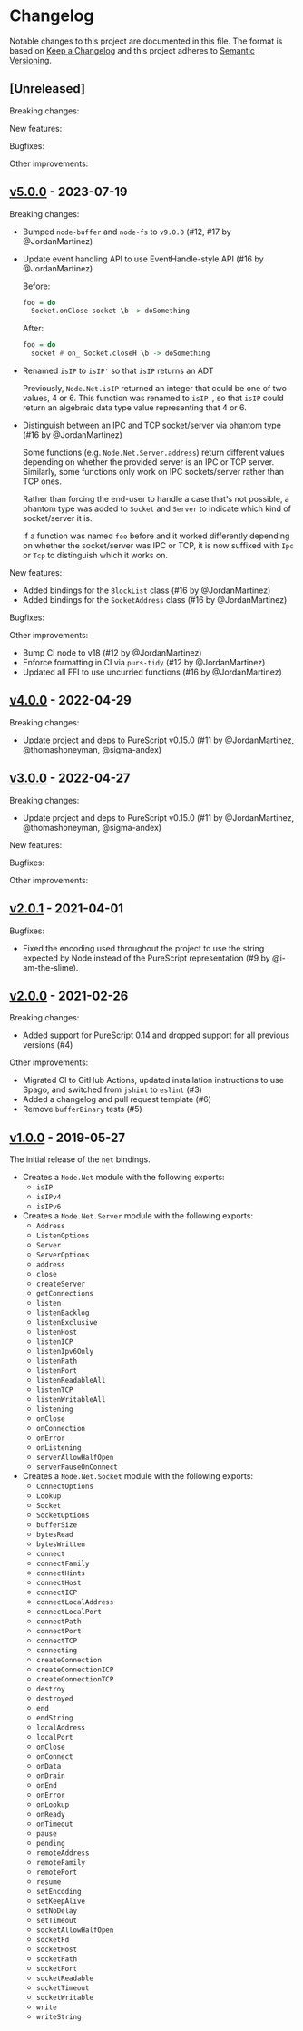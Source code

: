 # Changelog

Notable changes to this project are documented in this file. The format is based on [Keep a Changelog](https://keepachangelog.com/en/1.0.0/) and this project adheres to [Semantic Versioning](https://semver.org/spec/v2.0.0.html).

## [Unreleased]

Breaking changes:

New features:

Bugfixes:

Other improvements:

## [v5.0.0](https://github.com/purescript-node/purescript-node-net/releases/tag/v5.0.0) - 2023-07-19

Breaking changes:
- Bumped `node-buffer` and `node-fs` to `v9.0.0` (#12, #17 by @JordanMartinez)
- Update event handling API to use EventHandle-style API (#16 by @JordanMartinez)

  Before:
  ```purs
  foo = do
    Socket.onClose socket \b -> doSomething
  ```

  After:
  ```purs
  foo = do
    socket # on_ Socket.closeH \b -> doSomething
  ```
- Renamed `isIP` to `isIP'` so that `isIP` returns an ADT

  Previously, `Node.Net.isIP` returned an integer that could be one of two values,
  4 or 6. This function was renamed to `isIP'`, so that `isIP` could return
  an algebraic data type value representing that 4 or 6.
- Distinguish between an IPC and TCP socket/server via phantom type (#16 by @JordanMartinez)

  Some functions (e.g. `Node.Net.Server.address`) return different values depending on whether
  the provided server is an IPC or TCP server. Similarly, some functions
  only work on IPC sockets/server rather than TCP ones.
  
  Rather than forcing the end-user to handle a case that's not possible,
  a phantom type was added to `Socket` and `Server` to indicate which 
  kind of socket/server it is.

  If a function was named `foo` before and it worked differently depending on
  whether the socket/server was IPC or TCP, it is now suffixed with `Ipc` or `Tcp`
  to distinguish which it works on.

New features:
- Added bindings for the `BlockList` class (#16 by @JordanMartinez)
- Added bindings for the `SocketAddress` class (#16 by @JordanMartinez)

Bugfixes:

Other improvements:
- Bump CI node to v18 (#12 by @JordanMartinez)
- Enforce formatting in CI via `purs-tidy` (#12 by @JordanMartinez)
- Updated all FFI to use uncurried functions (#16 by @JordanMartinez)

## [v4.0.0](https://github.com/purescript-node/purescript-node-net/releases/tag/v4.0.0) - 2022-04-29

Breaking changes:
- Update project and deps to PureScript v0.15.0 (#11 by @JordanMartinez, @thomashoneyman, @sigma-andex)

## [v3.0.0](https://github.com/purescript-node/purescript-node-net/releases/tag/v3.0.0) - 2022-04-27

Breaking changes:
- Update project and deps to PureScript v0.15.0 (#11 by @JordanMartinez, @thomashoneyman, @sigma-andex)

New features:

Bugfixes:

Other improvements:

## [v2.0.1](https://github.com/purescript-node/purescript-node-net/releases/tag/v2.0.1) - 2021-04-01

Bugfixes:
  - Fixed the encoding used throughout the project to use the string expected by Node instead of the PureScript representation (#9 by @i-am-the-slime).

## [v2.0.0](https://github.com/purescript-node/purescript-node-net/releases/tag/v2.0.0) - 2021-02-26

Breaking changes:
  - Added support for PureScript 0.14 and dropped support for all previous versions (#4)

Other improvements:
  - Migrated CI to GitHub Actions, updated installation instructions to use Spago, and switched from `jshint` to `eslint` (#3)
  - Added a changelog and pull request template (#6)
  - Remove `bufferBinary` tests (#5)

## [v1.0.0](https://github.com/purescript-node/purescript-node-net/releases/tag/v1.0.0) - 2019-05-27

The initial release of the `net` bindings.

* Creates a `Node.Net` module with the following exports:
    * `isIP`
    * `isIPv4`
    * `isIPv6`
* Creates a `Node.Net.Server` module with the following exports:
    * `Address`
    * `ListenOptions`
    * `Server`
    * `ServerOptions`
    * `address`
    * `close`
    * `createServer`
    * `getConnections`
    * `listen`
    * `listenBacklog`
    * `listenExclusive`
    * `listenHost`
    * `listenICP`
    * `listenIpv6Only`
    * `listenPath`
    * `listenPort`
    * `listenReadableAll`
    * `listenTCP`
    * `listenWritableAll`
    * `listening`
    * `onClose`
    * `onConnection`
    * `onError`
    * `onListening`
    * `serverAllowHalfOpen`
    * `serverPauseOnConnect`
* Creates a `Node.Net.Socket` module with the following exports:
    * `ConnectOptions`
    * `Lookup`
    * `Socket`
    * `SocketOptions`
    * `bufferSize`
    * `bytesRead`
    * `bytesWritten`
    * `connect`
    * `connectFamily`
    * `connectHints`
    * `connectHost`
    * `connectICP`
    * `connectLocalAddress`
    * `connectLocalPort`
    * `connectPath`
    * `connectPort`
    * `connectTCP`
    * `connecting`
    * `createConnection`
    * `createConnectionICP`
    * `createConnectionTCP`
    * `destroy`
    * `destroyed`
    * `end`
    * `endString`
    * `localAddress`
    * `localPort`
    * `onClose`
    * `onConnect`
    * `onData`
    * `onDrain`
    * `onEnd`
    * `onError`
    * `onLookup`
    * `onReady`
    * `onTimeout`
    * `pause`
    * `pending`
    * `remoteAddress`
    * `remoteFamily`
    * `remotePort`
    * `resume`
    * `setEncoding`
    * `setKeepAlive`
    * `setNoDelay`
    * `setTimeout`
    * `socketAllowHalfOpen`
    * `socketFd`
    * `socketHost`
    * `socketPath`
    * `socketPort`
    * `socketReadable`
    * `socketTimeout`
    * `socketWritable`
    * `write`
    * `writeString`

